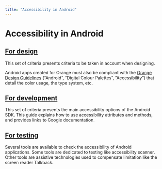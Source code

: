 ```yaml
---
title: "Accessibility in Android"
---
```


# Accessibility in Android
## [For design](design/)
This set of criteria presents criteria to be taken in account when designing.

Android apps created for Orange must also be compliant with the [Orange Design Guidelines](https://design.orange.com/guidelines/) (“Android”, “Digital Colour Palettes”, “Accessibility”) that detail the color usage, the type system, etc.

## [For development](development/)
This set of criteria presents the main accessibility options of the Android SDK. This guide explains how to use accessibility attributes and methods, and provides links to Google documentation.

## [For testing](test/)
Several tools are available to check the accessibility of Android applications. Some tools are dedicated to testing like accessibility scanner. Other tools are assistive technologies used to compensate limitation like the screen reader Talkback.
     
